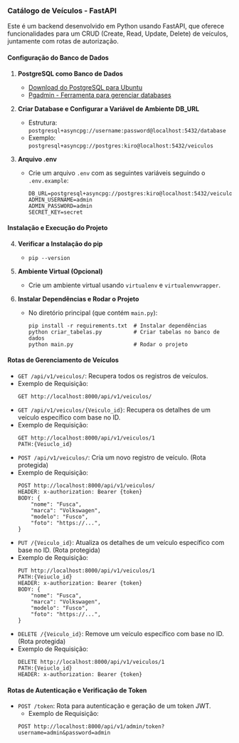 ### Catálogo de Veículos - FastAPI

Este é um backend desenvolvido em Python usando FastAPI, que oferece funcionalidades para um CRUD (Create, Read, Update, Delete) de veículos, juntamente com rotas de autorização.

#### Configuração do Banco de Dados
1. **PostgreSQL como Banco de Dados**
   - [Download do PostgreSQL para Ubuntu](https://www.postgresql.org/download/linux/ubuntu/)
   - [Pgadmin - Ferramenta para gerenciar databases](https://www.pgadmin.org/download/pgadmin-4-apt/)

2. **Criar Database e Configurar a Variável de Ambiente DB_URL**
   - Estrutura: `postgresql+asyncpg://username:password@localhost:5432/database`
   - Exemplo: `postgresql+asyncpg://postgres:kiro@localhost:5432/veiculos`

3. **Arquivo .env**
   - Crie um arquivo `.env` com as seguintes variáveis seguindo o `.env.example`:
     ```
     DB_URL=postgresql+asyncpg://postgres:kiro@localhost:5432/veiculos
     ADMIN_USERNAME=admin
     ADMIN_PASSWORD=admin
     SECRET_KEY=secret
     ```

#### Instalação e Execução do Projeto
4. **Verificar a Instalação do pip**
   - `pip --version`

5. **Ambiente Virtual (Opcional)**
   - Crie um ambiente virtual usando `virtualenv` e `virtualenvwrapper`.

6. **Instalar Dependências e Rodar o Projeto**
   - No diretório principal (que contém `main.py`):
     ```
     pip install -r requirements.txt  # Instalar dependências
     python criar_tabelas.py          # Criar tabelas no banco de dados  
     python main.py                   # Rodar o projeto
     ```

#### Rotas de Gerenciamento de Veículos
- `GET /api/v1/veiculos/`: Recupera todos os registros de veículos.
- Exemplo de Requisição:
    ```
    GET http://localhost:8000/api/v1/veiculos/
    ```
- `GET /api/v1/veiculos/{Veiculo_id}`: Recupera os detalhes de um veículo específico com base no ID.
- Exemplo de Requisição:
    ```
    GET http://localhost:8000/api/v1/veiculos/1
    PATH:{Veiuclo_id}
    ```
- `POST /api/v1/veiculos/`: Cria um novo registro de veículo. (Rota protegida)
- Exemplo de Requisição:
    ```
    POST http://localhost:8000/api/v1/veiculos/
    HEADER: x-authorization: Bearer {token}
    BODY: {
        "nome": "Fusca",
        "marca": "Volkswagen",
        "modelo": "Fusco",
        "foto": "https://...",
    }
    ```
- `PUT /{Veiculo_id}`: Atualiza os detalhes de um veículo específico com base no ID. (Rota protegida)
- Exemplo de Requisição:
    ```
    PUT http://localhost:8000/api/v1/veiculos/1
    PATH:{Veiuclo_id}
    HEADER: x-authorization: Bearer {token}
    BODY: {
        "nome": "Fusca",
        "marca": "Volkswagen",
        "modelo": "Fusco",
        "foto": "https://...",
    }
    ```
- `DELETE /{Veiculo_id}`: Remove um veículo específico com base no ID. (Rota protegida)
- Exemplo de Requisição:
    ```
    DELETE http://localhost:8000/api/v1/veiculos/1
    PATH:{Veiuclo_id}
    HEADER: x-authorization: Bearer {token}
    ```

#### Rotas de Autenticação e Verificação de Token
- `POST /token`: Rota para autenticação e geração de um token JWT.
   - Exemplo de Requisição:
    ```
    POST http://localhost:8000/api/v1/admin/token?username=admin&password=admin
    ```